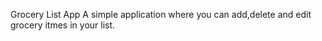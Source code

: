 Grocery List App
A simple application where you can add,delete and edit grocery itmes in your list.
